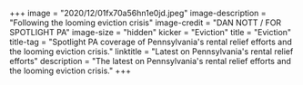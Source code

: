 +++
image = "2020/12/01fx70a56hn1e0jd.jpeg"
image-description = "Following the looming eviction crisis"
image-credit = "DAN NOTT / FOR SPOTLIGHT PA"
image-size = "hidden"
kicker = "Eviction"
title = "Eviction"
title-tag = "Spotlight PA coverage of Pennsylvania's rental relief efforts and the looming eviction crisis."
linktitle = "Latest on Pennsylvania's rental relief efforts"
description = "The latest on Pennsylvania's rental relief efforts and the looming eviction crisis."
+++

